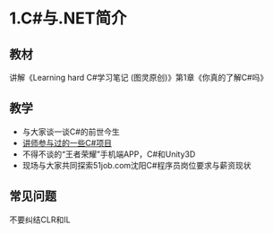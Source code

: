 # 1.C#与.NET简介

## 教材
讲解《Learning hard C#学习笔记 (图灵原创)》第1章《你真的了解C#吗》

## 教学
- 与大家谈一谈C#的前世今生
- [讲师参与过的一些C#项目](C%23项目截图/)
- 不得不谈的“王者荣耀”手机端APP，C#和Unity3D
- 现场与大家共同探索51job.com沈阳C#程序员岗位要求与薪资现状

## 常见问题
不要纠结CLR和IL
